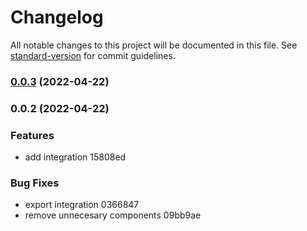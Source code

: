 # Changelog

All notable changes to this project will be documented in this file. See [standard-version](https://github.com/conventional-changelog/standard-version) for commit guidelines.

### [0.0.3](///compare/v0.0.2...v0.0.3) (2022-04-22)

### 0.0.2 (2022-04-22)


### Features

* add integration 15808ed


### Bug Fixes

* export integration 0366847
* remove unnecesary components 09bb9ae
